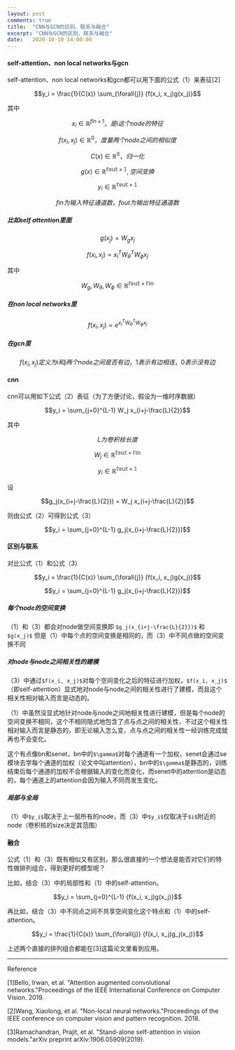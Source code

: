 ```yaml
---
layout: post
comments: true
title:  "CNN与GCN的区别、联系与融合"
excerpt: "CNN与GCN的区别、联系与融合"
date:   2020-10-10 14:00:00
---
```


#### self-attention、non local networks与gcn
self-attention、non local networks和gcn都可以用下面的公式（1）来表征[2]

```math
y_i = \frac{1}{C(x)} \sum_{\forall{j}} {f(x_i, x_j)g(x_j)}
```
其中
```math
x_i \in \mathbb{R}^{fin \times 1}，是i这个node的特征
```

```math
f(x_i, x_j) \in \mathbb{R}^0，度量两个node之间的相似度
```

```math
C(x) \in \mathbb{R^{0}}，归一化
```

```math
g(x) \in \mathbb{R^{fout \times 1}},空间变换
```

```math
y_i \in \mathbb{R^{fout \times 1}}
```

```math
fin为输入特征通道数，fout为输出特征通道数
```

##### 比如self attention里面
```math
g(x_j) = W_g x_j
```

```math
f(x_i,x_j) = x_{i}^T W_\theta^T W_\phi x_j 
```
其中
```math
W_g, W_\theta, W_\phi \in \mathbb{R^{fout \times fin}}
```

##### 在non local networks里
```math
f(x_i,x_j) = e^{x_{i}^T W_\theta^T W_\phi x_j}
```

##### 在gcn里
```math
f(x_i,x_j)定义为i和j两个node之间是否有边，1表示有边相连，0表示没有边
```

#### cnn
cnn可以用如下公式（2）表征（为了方便讨论，假设为一维时序数据）

```math
y_i = \sum_{j=0}^{L-1} W_j x_{i+j-\frac{L}{2}}
```
其中
```math
L为卷积核长度
```

```math
 W_j \in \mathbb{R^{fout \times fin}}
```

```math
y_i \in \mathbb{R^{fout \times 1}}
```

设
```math
g_j(x_{i+j-\frac{L}{2}}) = W_j x_{i+j-\frac{L}{2}}
```
则由公式（2）可得到公式（3）
```math
y_i = \sum_{j=0}^{L-1} g_j(x_{i+j-\frac{L}{2}})
```

#### 区别与联系
对比公式（1）和公式（3）
```math
y_i = \frac{1}{C(x)} \sum_{\forall{j}} {f(x_i, x_j)g(x_j)}
```

```math
y_i = \sum_{j=0}^{L-1} g_j(x_{i+j-\frac{L}{2}})
```
##### 每个node的空间变换
（1）和（3）都会对node做空间变换即
`$g_j(x_{i+j-\frac{L}{2}})$`
和
`$g(x_j)$`
但是（1）中每个点的空间变换是相同的，而（3）中不同点做的空间变换不同

##### 对node与node之间相关性的建模
（3）中通过`$f(x_i, x_j)$`对每个空间变化之后的特征进行加权，`$f(x_i, x_j)$`（即self-attention）显式地对node与node之间的相关性进行了建模，而且这个相关性相对输入而言是动态的。

（1）中虽然没显式地针对node与node之间地相关性进行建模，但是每个node的空间变换不相同，这个不相同隐式地包含了点与点之间的相关性，不过这个相关性相对输入而言是静态的，即无论输入怎么变，点与点之间的相关性一经训练完成就再也不会变化。

这个有点像bn和senet，bn中的`$\gamma$`对每个通道有一个加权，senet会通过se模块去学每个通道的加权（论文中叫attention），bn中的`$\gamma$`是静态的，训练结束后每个通道的加权不会根据输入的变化而变化，而senet中的attention是动态的，每个通道上的attention会因为输入不同而发生变化。

##### 局部与全局
（1）中`$y_i$`取决于上一层所有的node，而（3）中`$y_i$`仅取决于`$i$`附近的node（卷积核的size决定其范围）


#### 融合
公式（1）和（3）既有相似又有区别，那么很直接的一个想法是能否对它们的特性做排列组合，得到更好的模型呢？

比如，结合（3）中的局部性和（1）中的self-attention。
```math
y_i = \sum_{j=0}^{L-1} {f(x_i, x_j)g(x_j)}
```


再比如，结合（3）中不同点之间不共享空间变化这个特点和（1）中的self-attention。

```math
y_i = \frac{1}{C(x)} \sum_{\forall{j}} {f(x_i, x_j)g_j(x_j)}
```

上述两个直接的排列组合都能在[3]这篇论文里看到应用。

---
Reference

[1]Bello, Irwan, et al. "Attention augmented convolutional networks."Proceedings of the IEEE International Conference on Computer Vision. 2019.

[2]Wang, Xiaolong, et al. "Non-local neural networks."Proceedings of the IEEE conference on computer vision and pattern recognition. 2018.

[3]Ramachandran, Prajit, et al. "Stand-alone self-attention in vision models."arXiv preprint arXiv:1906.05909(2019).

